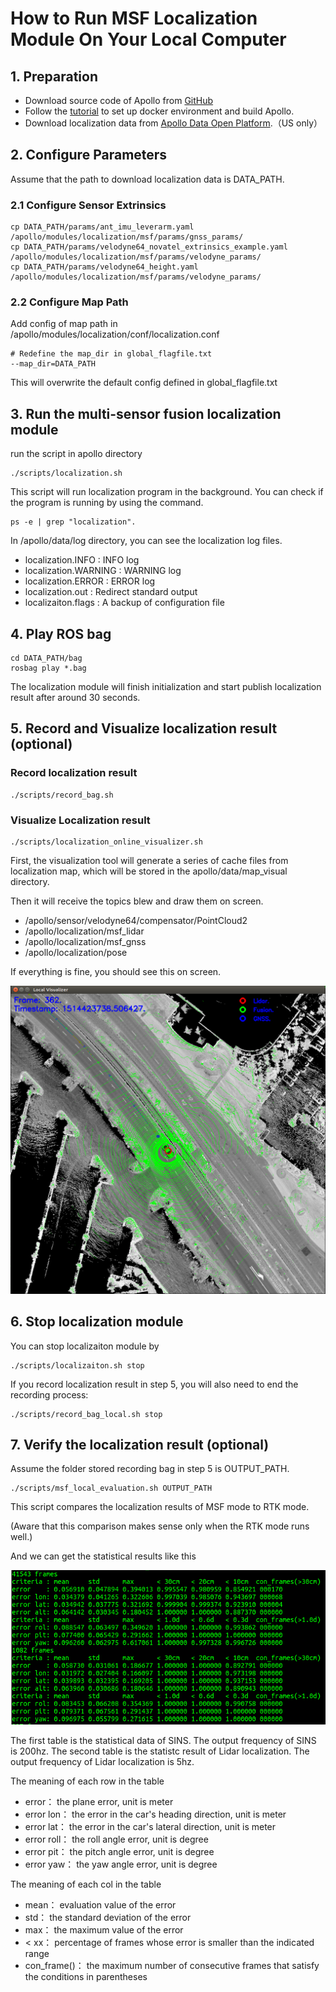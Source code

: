 # How to Run MSF Localization Module On Your Local Computer

## 1. Preparation
 - Download source code of Apollo from [GitHub](https://github.com/ApolloAuto/apollo)
 - Follow the [tutorial](https://github.com/ApolloAuto/apollo/blob/master/README.md) to set up docker environment and build Apollo.
 - Download localization data from [Apollo Data Open Platform](http://data.apollo.auto/?name=sensor%20data&data_key=multisensor&data_type=1&locale=en-us&lang=en).（US only）

## 2. Configure Parameters
Assume that the path to download localization data is DATA_PATH.
### 2.1 Configure Sensor Extrinsics
```
cp DATA_PATH/params/ant_imu_leverarm.yaml /apollo/modules/localization/msf/params/gnss_params/
cp DATA_PATH/params/velodyne64_novatel_extrinsics_example.yaml /apollo/modules/localization/msf/params/velodyne_params/
cp DATA_PATH/params/velodyne64_height.yaml /apollo/modules/localization/msf/params/velodyne_params/
```
### 2.2 Configure Map Path
Add config of map path in /apollo/modules/localization/conf/localization.conf
```
# Redefine the map_dir in global_flagfile.txt
--map_dir=DATA_PATH
```
This will overwrite the default config defined in global_flagfile.txt

## 3. Run the multi-sensor fusion localization module
run the script in apollo directory
```
./scripts/localization.sh
```
This script will run localization program in the background. You can check if the program is running by using the command.
```
ps -e | grep "localization".
```     

In /apollo/data/log directory, you can see the localization log files.     
 - localization.INFO : INFO log
 - localization.WARNING : WARNING log
 - localization.ERROR : ERROR log
 - localization.out : Redirect standard output
 - localizaiton.flags : A backup of configuration file

## 4. Play ROS bag
```
cd DATA_PATH/bag
rosbag play *.bag
```
The localization module will finish initialization and start publish localization result after around 30 seconds.

## 5. Record and Visualize localization result (optional)
### Record localization result
```
./scripts/record_bag.sh
```
### Visualize Localization result
```
./scripts/localization_online_visualizer.sh
```
First, the visualization tool will generate a series of cache files from localization map, which will be stored in the apollo/data/map_visual directory.

Then it will receive the topics blew and draw them on screen.
 - /apollo/sensor/velodyne64/compensator/PointCloud2
 - /apollo/localization/msf_lidar
 - /apollo/localization/msf_gnss
 - /apollo/localization/pose

If everything is fine, you should see this on screen.

![1](images/msf_localization/online_visualizer.png)

## 6. Stop localization module  
You can stop localizaiton module by
```
./scripts/localizaiton.sh stop
```
If you record localization result in step 5, you will also need to end the recording process:
```
./scripts/record_bag_local.sh stop
```

## 7. Verify the localization result (optional)
Assume the folder stored recording bag in step 5 is OUTPUT_PATH.
```
./scripts/msf_local_evaluation.sh OUTPUT_PATH
```

This script compares the localization results of MSF mode to RTK mode.

(Aware that this comparison makes sense only when the RTK mode runs well.)

And we can get the statistical results like this

![2](images/msf_localization/localization_result.png)

The first table is the statistical data of SINS. The output frequency of SINS is 200hz. The second table is the statistc result of Lidar localization. The output frequency of Lidar localization is 5hz.

The meaning of each row in the table
 - error：  the plane error, unit is meter
 - error lon：  the error in the car's heading direction, unit is meter
 - error lat：  the error in the car's lateral direction, unit is meter
 - error roll： the roll angle error, unit is degree
 - error pit：  the pitch angle error, unit is degree
 - error yaw：  the yaw angle error, unit is degree

The meaning of each col in the table
 - mean： evaluation value of the error
 - std：  the standard deviation of the error
 - max：  the maximum value of the error
 - < xx：  percentage of frames whose error is smaller than the indicated range
 - con_frame()： the maximum number of consecutive frames that satisfy the conditions in parentheses